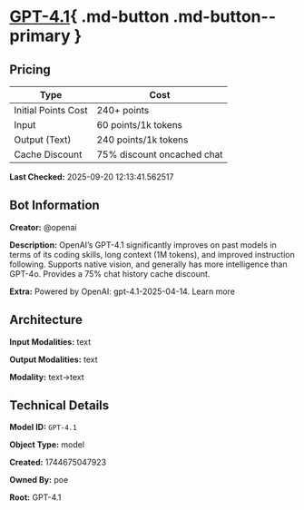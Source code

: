 # [GPT-4.1](https://poe.com/GPT-4.1){ .md-button .md-button--primary }

## Pricing

| Type | Cost |
|------|------|
| Initial Points Cost | 240+ points |
| Input | 60 points/1k tokens |
| Output (Text) | 240 points/1k tokens |
| Cache Discount | 75% discount oncached chat |

**Last Checked:** 2025-09-20 12:13:41.562517


## Bot Information

**Creator:** @openai

**Description:** OpenAI’s GPT-4.1 significantly improves on past models in terms of its coding skills, long context (1M tokens), and improved instruction following. Supports native vision, and generally has more intelligence than GPT-4o. Provides a 75% chat history cache discount.

**Extra:** Powered by OpenAI: gpt-4.1-2025-04-14. Learn more


## Architecture

**Input Modalities:** text

**Output Modalities:** text

**Modality:** text->text


## Technical Details

**Model ID:** `GPT-4.1`

**Object Type:** model

**Created:** 1744675047923

**Owned By:** poe

**Root:** GPT-4.1
